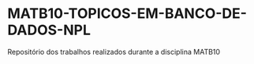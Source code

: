 # MATB10-TOPICOS-EM-BANCO-DE-DADOS-NPL
Repositório dos trabalhos realizados durante a disciplina MATB10 
